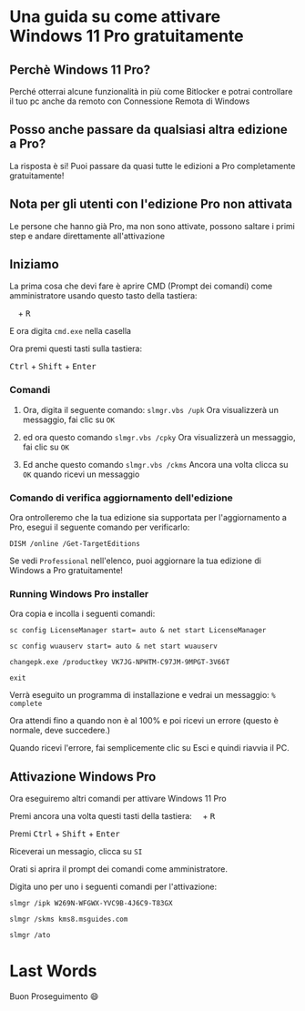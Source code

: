 # Una guida su come attivare Windows 11 Pro gratuitamente
## Perchè Windows 11 Pro?
Perché otterrai alcune funzionalità in più come Bitlocker e potrai controllare il tuo pc anche da remoto con Connessione Remota di Windows
## Posso anche passare da qualsiasi altra edizione a Pro?
La risposta è si! Puoi passare da quasi tutte le edizioni a Pro completamente gratuitamente!
## Nota per gli utenti con l'edizione Pro non attivata
Le persone che hanno già Pro, ma non sono attivate, possono saltare i primi step e andare direttamente all'attivazione 

## Iniziamo
La prima cosa che devi fare è aprire CMD (Prompt dei comandi) come amministratore usando questo tasto della tastiera:

<kbd><img src="https://svgshare.com/i/dg_.svg" width="11"></kbd> + <kbd>R</kbd>

E ora digita ``cmd.exe`` nella casella

Ora premi questi tasti sulla tastiera:

<kbd>Ctrl</kbd> + <kbd>Shift</kbd> + <kbd>Enter</kbd>


### Comandi
1. Ora, digita il seguente comando:
``slmgr.vbs /upk``
Ora visualizzerà un messaggio, fai clic su ``OK``

2. ed ora questo comando
``slmgr.vbs /cpky``
Ora visualizzerà un messaggio, fai clic su ``OK``

3. Ed anche questo comando
``slmgr.vbs /ckms``
Ancora una volta clicca su ``OK`` quando ricevi un messaggio

### Comando di verifica aggiornamento dell'edizione
Ora ontrolleremo che la tua edizione sia supportata per l'aggiornamento a Pro, esegui il seguente comando per verificarlo:

``DISM /online /Get-TargetEditions``

Se vedi ``Professional`` nell'elenco, puoi aggiornare la tua edizione di Windows a Pro gratuitamente!

### Running Windows Pro installer
Ora copia e incolla i seguenti comandi:

``sc config LicenseManager start= auto & net start LicenseManager``

``sc config wuauserv start= auto & net start wuauserv``

``changepk.exe /productkey VK7JG-NPHTM-C97JM-9MPGT-3V66T``

``exit``

Verrà eseguito un programma di installazione e vedrai un messaggio: ``% complete``

Ora attendi fino a quando non è al 100% e poi ricevi un errore (questo è normale, deve succedere.)

Quando ricevi l'errore, fai semplicemente clic su Esci e quindi riavvia il PC.

## Attivazione Windows Pro
Ora eseguiremo altri comandi per attivare Windows 11 Pro

Premi ancora una volta questi tasti della tastiera:
<kbd><img src="https://svgshare.com/i/dg_.svg" width="11"></kbd> + <kbd>R</kbd>


Premi <kbd>Ctrl</kbd> + <kbd>Shift</kbd> + <kbd>Enter</kbd>

Riceverai un messagio, clicca su ``SI``

Orati si aprira il prompt dei comandi come amministratore.

Digita uno per uno i seguenti comandi per l'attivazione:

``slmgr /ipk W269N-WFGWX-YVC9B-4J6C9-T83GX``

``slmgr /skms kms8.msguides.com``

``slmgr /ato``
 
# Last Words
Buon Proseguimento :smile:
